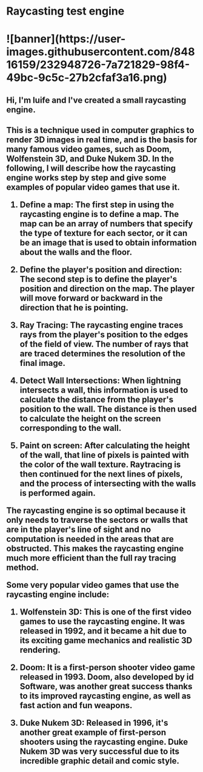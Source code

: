 <h1>Raycasting test engine<h1>
![banner](https://user-images.githubusercontent.com/84816159/232948726-7a721829-98f4-49bc-9c5c-27b2cfaf3a16.png)

<h2>Hi, I'm luife and I've created a small raycasting engine.<h2>

This is a technique used in computer graphics to render 3D images in real time, and is the basis for many famous video games, such as Doom, Wolfenstein 3D, and Duke Nukem 3D. In the following, I will describe how the raycasting engine works step by step and give some examples of popular video games that use it.

1. Define a map: The first step in using the raycasting engine is to define a map. The map can be an array of numbers that specify the type of texture for each sector, or it can be an image that is used to obtain information about the walls and the floor.

2. Define the player's position and direction: The second step is to define the player's position and direction on the map. The player will move forward or backward in the direction that he is pointing.

3. Ray Tracing: The raycasting engine traces rays from the player's position to the edges of the field of view. The number of rays that are traced determines the resolution of the final image.

4. Detect Wall Intersections: When lightning intersects a wall, this information is used to calculate the distance from the player's position to the wall. The distance is then used to calculate the height on the screen corresponding to the wall.

5. Paint on screen: After calculating the height of the wall, that line of pixels is painted with the color of the wall texture. Raytracing is then continued for the next lines of pixels, and the process of intersecting with the walls is performed again.

The raycasting engine is so optimal because it only needs to traverse the sectors or walls that are in the player's line of sight and no computation is needed in the areas that are obstructed. This makes the raycasting engine much more efficient than the full ray tracing method.

Some very popular video games that use the raycasting engine include:

1. Wolfenstein 3D: This is one of the first video games to use the raycasting engine. It was released in 1992, and it became a hit due to its exciting game mechanics and realistic 3D rendering.

2. Doom: It is a first-person shooter video game released in 1993. Doom, also developed by id Software, was another great success thanks to its improved raycasting engine, as well as fast action and fun weapons.

3. Duke Nukem 3D: Released in 1996, it's another great example of first-person shooters using the raycasting engine. Duke Nukem 3D was very successful due to its incredible graphic detail and comic style.
